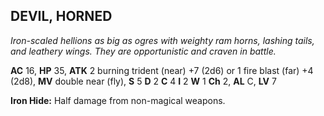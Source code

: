 ## DEVIL, HORNED

_Iron-scaled hellions as big as ogres with weighty ram horns, lashing tails, and leathery wings. They are opportunistic and craven in battle._

**AC** 16, **HP** 35, **ATK** 2 burning trident (near) +7 (2d6) or 1 fire blast (far) +4 (2d8), **MV** double near (fly), **S** 5 **D** 2 **C** 4 **I** 2 **W** 1 **Ch** 2, **AL** C, **LV** 7

**Iron Hide:** Half damage from non-magical weapons.

